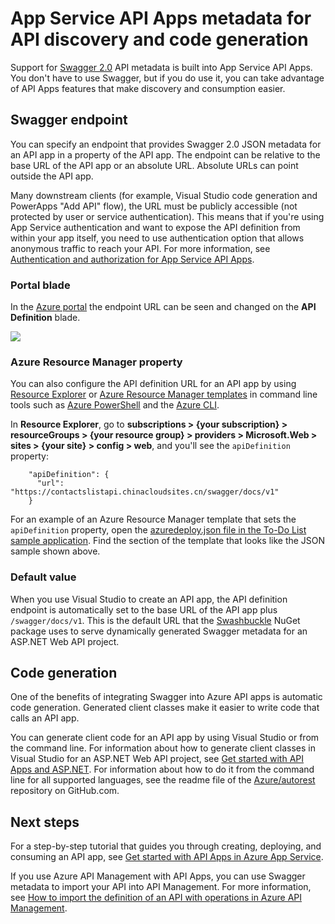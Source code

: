 <properties
	pageTitle="App Service API Apps metadata for API discovery and code generation | Azure"
	description="Learn how API Apps in Azure App Service use Swagger metadata to facilitate API discovery and code generation."
	services="app-service\api"
	documentationCenter=".net"
	authors="tdykstra"
	manager="wpickett"
	editor=""/>

<tags
	ms.service="app-service-api"
	ms.workload="na"
	ms.tgt_pltfrm="na"
	ms.devlang="na"
	ms.topic="article"
	ms.date="08/30/2016"
	wacn.date=""
	ms.author="rachelap"/>

# App Service API Apps metadata for API discovery and code generation 

Support for [Swagger 2.0](http://swagger.io/) API metadata is built into App Service API Apps. You don't have to use Swagger, but if you do use it, you can take advantage of API Apps features that make discovery and consumption easier.   

## Swagger endpoint

You can specify an endpoint that provides Swagger 2.0 JSON metadata for an API app in a property of the API app. The endpoint can be relative to the base URL of the API app or an absolute URL. Absolute URLs can point outside the API app. 

Many downstream clients (for example, Visual Studio code generation and PowerApps "Add API" flow), the URL must be publicly accessible (not protected by user or service authentication). This means that if you're using App Service authentication and want to expose the API definition from within your app itself, you need to use authentication option that allows anonymous traffic to reach your API. For more information, see [Authentication and authorization for App Service API Apps](/documentation/articles/app-service-api-authentication/).

### Portal blade

In the [Azure portal](https://portal.azure.cn/) the endpoint URL can be seen and changed on the **API Definition** blade.

![](./media/app-service-api-metadata/apidefblade.png)

### Azure Resource Manager property

You can also configure the API definition URL for an API app by using [Resource Explorer](https://resources.azure.com/) or [Azure Resource Manager templates](/documentation/articles/resource-group-authoring-templates/) in command line tools such as [Azure PowerShell](/documentation/articles/powershell-install-configure/) and the [Azure CLI](/documentation/articles/xplat-cli-install/). 

In **Resource Explorer**, go to **subscriptions > {your subscription} > resourceGroups > {your resource group} > providers > Microsoft.Web > sites > {your site} > config > web**, and you'll see the `apiDefinition` property:

		"apiDefinition": {
		  "url": "https://contactslistapi.chinacloudsites.cn/swagger/docs/v1"
		}

For an example of an Azure Resource Manager template that sets the `apiDefinition` property, open the [azuredeploy.json file in the To-Do List sample application](https://github.com/azure-samples/app-service-api-dotnet-todo-list/blob/master/azuredeploy.json). Find the section of the template that looks like the JSON sample shown above.

### Default value

When you use Visual Studio to create an API app, the API definition endpoint is automatically set to the base URL of the API app plus `/swagger/docs/v1`. This is the default URL that the [Swashbuckle](https://www.nuget.org/packages/Swashbuckle) NuGet package uses to serve dynamically generated Swagger metadata for an ASP.NET Web API project. 

## Code generation

One of the benefits of integrating Swagger into Azure API apps is automatic code generation. Generated client classes make it easier to write code that calls an API app.

You can generate client code for an API app by using Visual Studio or from the command line. For information about how to generate client classes in Visual Studio for an ASP.NET Web API project, see [Get started with API Apps and ASP.NET](/documentation/articles/app-service-api-dotnet-get-started/#codegen). For information about how to do it from the command line for all supported languages, see the readme file of the [Azure/autorest](https://github.com/azure/autorest) repository on GitHub.com.
 
## Next steps

For a step-by-step tutorial that guides you through creating, deploying, and consuming an API app, see [Get started with API Apps in Azure App Service](/documentation/articles/app-service-api-dotnet-get-started/).

If you use Azure API Management with API Apps, you can use Swagger metadata to import your API into API Management. For more information, see [How to import the definition of an API with operations in Azure API Management](/documentation/articles/api-management-howto-import-api/). 
